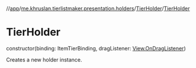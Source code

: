 //[app](../../../index.md)/[me.khruslan.tierlistmaker.presentation.holders](../index.md)/[TierHolder](index.md)/[TierHolder](-tier-holder.md)

# TierHolder

constructor(binding: ItemTierBinding, dragListener: [View.OnDragListener](https://developer.android.com/reference/kotlin/android/view/View.OnDragListener.html))

Creates a new holder instance.
